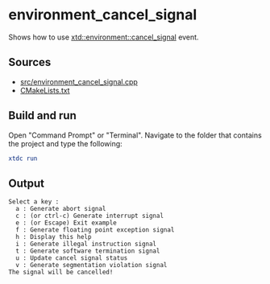 # environment_cancel_signal

Shows how to use [xtd::environment::cancel_signal](https://gammasoft71.github.io/xtd/reference_guides/latest/classxtd_1_1environment.html#a5eecf5ff0c77fe58bf24407004e0956a) event.

## Sources

* [src/environment_cancel_signal.cpp](src/environment_cancel_signal.cpp)
* [CMakeLists.txt](CMakeLists.txt)

## Build and run

Open "Command Prompt" or "Terminal". Navigate to the folder that contains the project and type the following:

```cmake
xtdc run
```

## Output

```
Select a key :
  a : Generate abort signal
  c : (or ctrl-c) Generate interrupt signal
  e : (or Escape) Exit example
  f : Generate floating point exception signal
  h : Display this help
  i : Generate illegal instruction signal
  t : Generate software termination signal
  u : Update cancel signal status
  v : Generate segmentation violation signal
The signal will be cancelled!
```
